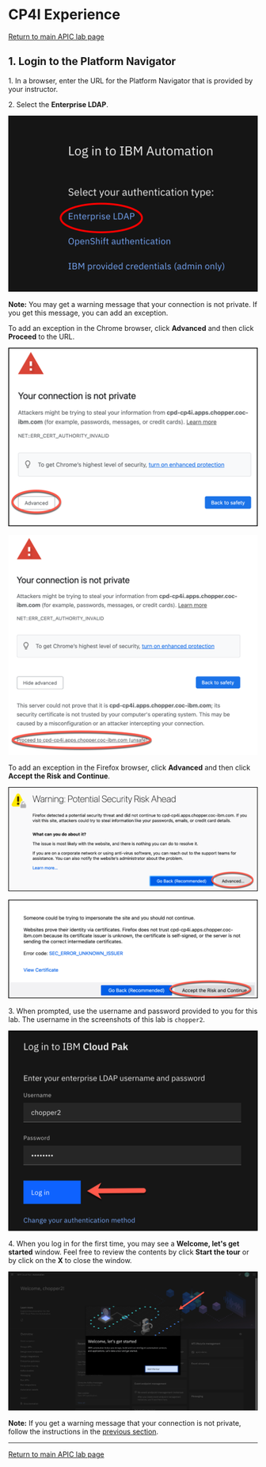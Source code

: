 # CP4I Experience

[Return to main APIC lab page](../ReadMe.md#lab-abstracts)

## 1. Login to the Platform Navigator <a name="login"></a>

1\. In a browser, enter the URL for the Platform Navigator that is provided by your instructor.

2\. Select the **Enterprise LDAP**.

![alt text][pic0]

**Note:** You may get a warning message that your connection is not private.  If you get this message, you can add an exception.  

To add an exception in the Chrome browser, click **Advanced** and then click **Proceed** to the URL.

![alt text][pic1]

![alt text][pic2]

To add an exception in the Firefox browser, click **Advanced** and then click **Accept the Risk and Continue**.

![alt text][pic3]

![alt text][pic4]

3\. When prompted, use the username and password provided to you for this lab. The username in the screenshots of this lab is `chopper2`.

![alt text][pic5]

4\. When you log in for the first time, you may see a **Welcome, let's get started** window.  Feel free to review the contents by click **Start the tour** or by click on the **X** to close the window.

![alt text][pic6]

**Note:** If you get a warning message that your connection is not private, follow the instructions in the [previous section](#portal_login).

[pic0]: images/0.png
[pic1]: images/1.png
[pic2]: images/2.png
[pic3]: images/3.png
[pic4]: images/4.png
[pic5]: images/5.png
[pic6]: images/6.png

---

[Return to main APIC lab page](../ReadMe.md#lab-abstracts)
